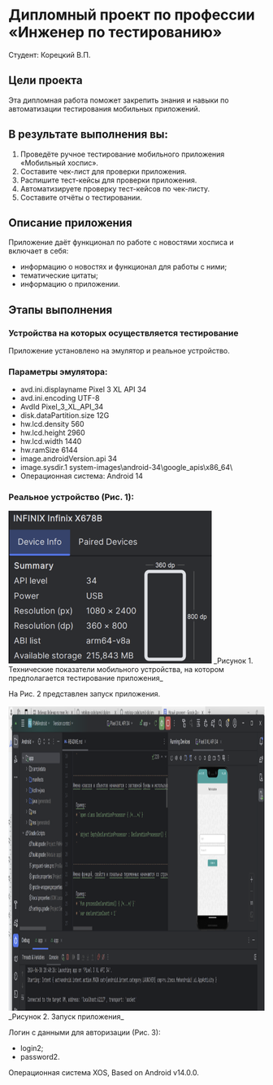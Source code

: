 # Дипломный проект по профессии «Инженер по тестированию»  
Студент: Корецкий В.П.  

## Цели проекта  
Эта дипломная работа поможет закрепить знания и навыки по автоматизации тестирования мобильных приложений.
## В результате выполнения вы:
1. Проведёте ручное тестирование мобильного приложения «Мобильный хоспис».
2. Составите чек-лист для проверки приложения.
3. Распишите тест-кейсы для проверки приложения.
4. Автоматизируете проверку тест-кейсов по чек-листу.
5. Составите отчёты о тестировании.
## Описание приложения  
Приложение даёт функционал по работе с новостями хосписа и включает в себя:  
* информацию о новостях и функционал для работы с ними;
* тематические цитаты;
* информацию о приложении.

## Этапы выполнения  
### Устройства на которых осуществляется тестирование
Приложение установлено на эмулятор и реальное устройство.
### Параметры эмулятора:
* avd.ini.displayname		Pixel 3 XL API 34
* avd.ini.encoding			UTF-8
* AvdId					Pixel_3_XL_API_34
* disk.dataPartition.size          12G
* hw.lcd.density                   560
* hw.lcd.height                    2960
* hw.lcd.width                     1440
* hw.ramSize                       6144
* image.androidVersion.api         34
* image.sysdir.1                   system-images\android-34\google_apis\x86_64\
* Операционная система: Android 14
### Реальное устройство (Рис. 1):  
<img src="https://github.com/VladKoretski/FinalWork/blob/main/fig/realdevice.png" width="400" height="300" />
_Рисунок 1. Технические показатели мобильного устройства, на котором предполагается тестирование приложения_  

На Рис. 2 представлен запуск приложения.  

<img src="https://github.com/VladKoretski/FinalWork/blob/main/fig/Start.png" width="800" height="600" />  
_Рисунок 2. Запуск приложения_  

Логин с данными для авторизации (Рис. 3):
* login2;  
* password2.









Операционная система XOS, Based on Android v14.0.0.


